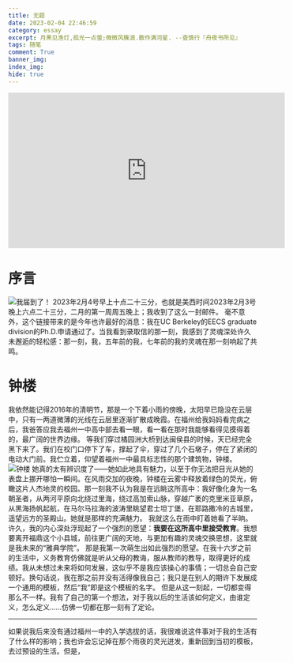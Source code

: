 ```yaml
---
title: 无题
date: 2023-02-04 22:46:59
category: essay
excerpt: 月黑见渔灯,孤光一点萤;微微风簇浪.散作满河星. --查慎行『舟夜书所见』
tags: 随笔
comment: True
banner_img:
index_img:
hide: true
---
```


<center><iframe width="560" height="315" src="https://www.youtube.com/embed/04HD4aIXwNQ?autoplay=1" title="YouTube video player" frameborder="0" allow="accelerometer; autoplay; clipboard-write; encrypted-media; gyroscope; picture-in-picture; web-share" allowfullscreen></iframe></center>

# 序言
![我届到了！](https://raw.githubusercontent.com/cedarsaigyouji/imagerepo/master/image20230206114935.png)
2023年2月4号早上十点二十三分，也就是美西时间2023年2月3号晚上六点二十三分，二月的第一周周五晚上；我收到了这么一封邮件。
毫不意外，这个链接带来的是今年也许最好的消息：我在UC Berkeley的EECS graduate division的Ph.D.申请通过了。当我看到录取信的那一刻，我感到了灵魂深处许久未邂逅的轻松感：那一刻，我，五年前的我，七年前的我的灵魂在那一刻响起了共鸣。

# 钟楼
我依然能记得2016年的清明节，那是一个下着小雨的傍晚，太阳早已隐没在云层中，只有一两道微薄的光线在云层里逐渐扩散成晚霞。在福州给我妈妈看完病之后，我爸答应我去福州一中高中部去看一眼，看一看在那时我能够看得见摸得着的，最广阔的世界边缘。
等我们穿过橘园洲大桥到达闽侯县的时候，天已经完全黑下来了。我们在校门口停下了车，撑起了伞，穿过了几个石墩子，停在了紧闭的电动大门前。我伫立着，仰望着福州一中最具标志性的那个建筑物，钟楼。
![钟楼](https://raw.githubusercontent.com/cedarsaigyouji/imagerepo/master/image20230206115920.png)
她真的太有辨识度了——她如此地具有魅力，以至于你无法把目光从她的表盘上挪开哪怕一瞬间。在风雨交加的夜晚，钟楼在云雾中释放着绿色的荧光，俯瞰这片人杰地灵的校园。那一刻我不认为我是在远眺这所高中：我好像化身为一名朝圣者，从两河平原向北绕过里海，绕过高加索山脉，穿越广袤的克里米亚草原，从黑海扬帆起航，在马尔马拉海的波涛里眺望君士坦丁堡，在耶路撒冷的古城里，遥望远方的圣殿山。她就是那样的充满魅力。
我就这么在雨中盯着她看了半晌。许久，我的内心深处浮现起了一个强烈的愿望：**我要在这所高中里接受教育**。我想要离开福鼎这个小县城，前往更广阔的天地，与更加有趣的灵魂交换思想，这里就是我未来的“雅典学院”。
那是我第一次萌生出如此强烈的愿望。在我十六岁之前的生活中，义务教育仿佛就是听从父母的教诲，服从教师的教导，取得更好的成绩。我从未想过未来将如何发展，这似乎不是我应该操心的事情；一切总会自己安顿好。换句话说，我在那之前并没有活得像我自己；我只是在别人的期许下发展成一个通用的模板，然后“我”即是这个模板的名字。
但是从这一刻起，一切都变得那么不一样。我有了自己的第一个想法，对于我以后的生活该如何定义，由谁定义，怎么定义……仿佛一切都在那一刻有了定论。
***
如果说我后来没有通过福州一中的入学选拔的话，我很难说这件事对于我的生活有了什么样的影响；我也许会忘记掉在那个雨夜的灵光迸发，重新回到当初的模板，去过预设的生活。但是，
